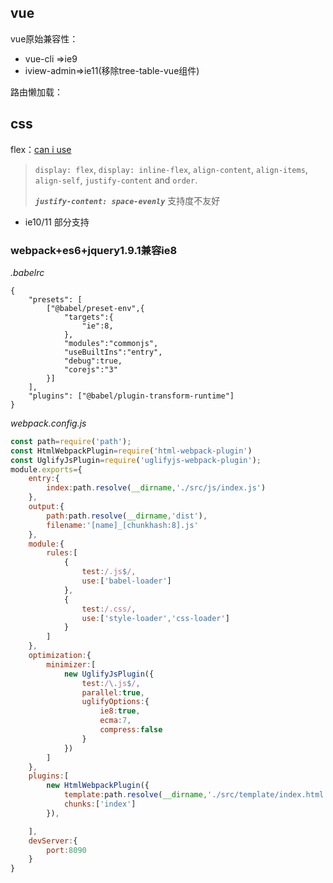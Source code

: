 ## vue

vue原始兼容性：

- vue-cli =>ie9
- iview-admin=>ie11(移除tree-table-vue组件)

路由懒加载：



## css

flex：[can i use](https://www.caniuse.com/#search=flex)

> `display: flex`, `display: inline-flex`, `align-content`, `align-items`, `align-self`, `justify-content` and `order`.
>
> ***`justify-content: space-evenly`*** 支持度不友好

- ie10/11 部分支持

  

### webpack+es6+jquery1.9.1兼容ie8

*.babelrc*

```
{
    "presets": [
        ["@babel/preset-env",{
            "targets":{
                "ie":8,
            },
            "modules":"commonjs",
            "useBuiltIns":"entry",
            "debug":true,
            "corejs":"3"
        }]
    ],
    "plugins": ["@babel/plugin-transform-runtime"]
}

```

*webpack.config.js*

```javascript
const path=require('path');
const HtmlWebpackPlugin=require('html-webpack-plugin')
const UglifyJsPlugin=require('uglifyjs-webpack-plugin');
module.exports={
    entry:{
        index:path.resolve(__dirname,'./src/js/index.js')
    },
    output:{
        path:path.resolve(__dirname,'dist'),
        filename:'[name]_[chunkhash:8].js'
    },
    module:{
        rules:[
            {
                test:/.js$/,
                use:['babel-loader']
            },
            {
                test:/.css/,
                use:['style-loader','css-loader']
            }
        ]
    },
    optimization:{
        minimizer:[
            new UglifyJsPlugin({
                test:/\.js$/,
                parallel:true,
                uglifyOptions:{
                    ie8:true,
                    ecma:7,
                    compress:false
                }
            })
        ]
    },
    plugins:[
        new HtmlWebpackPlugin({
            template:path.resolve(__dirname,'./src/template/index.html'),
            chunks:['index']
        }),

    ],
    devServer:{
        port:8090
    }
}

```

